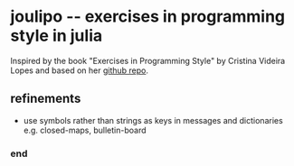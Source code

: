 # joulipo -- exercises in programming style in julia

Inspired by the book "Exercises in Programming Style" by Cristina Videira Lopes and based on her [github repo](https://github.com/crista/exercises-in-programming-style).

## refinements

 - use symbols rather than strings as keys in messages and dictionaries e.g. closed-maps, bulletin-board



### end
